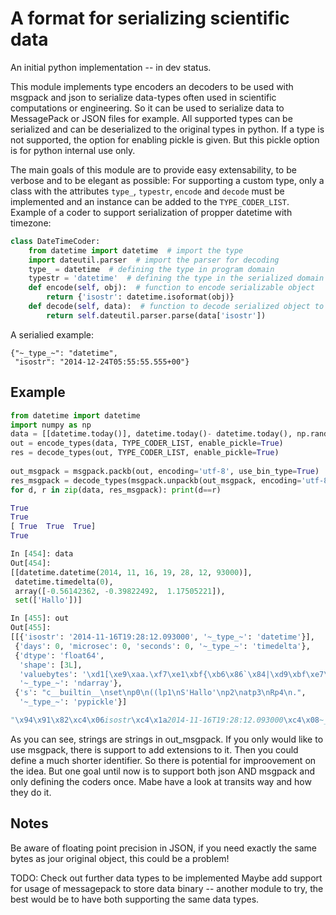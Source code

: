 A format for serializing scientific data
===========

An initial python implementation -- in dev status.

This module implements type encoders an decoders to be used with msgpack and json to serialize data-types often used in scientific computations or engineering.
So it can be used to serialize data to MessagePack or JSON files for example.
All supported types can be serialized and can be
deserialized to the original types in python. If a type is not supported, the option for enabling
pickle is given. But this pickle option is for python internal use only.

The main goals of this module are to provide easy extensability, to be verbose and to be elegant as possible:
For supporting a custom type, only a class with the attributes `type_`, `typestr`, `encode` and `decode` must be implemented and an instance can be added to the `TYPE_CODER_LIST`.
Example of a coder to support serialization of propper datetime with timezone:
```python
class DateTimeCoder:
    from datetime import datetime  # import the type
    import dateutil.parser  # import the parser for decoding
    type_ = datetime  # defining the type in program domain
    typestr = 'datetime'  # defining the type in the serialized domain
    def encode(self, obj):  # function to encode serializable object
        return {'isostr': datetime.isoformat(obj)}
    def decode(self, data):  # function to decode serialized object to origin types
        return self.dateutil.parser.parse(data['isostr'])
```

A serialied example:

```
{"~_type_~": "datetime",
 "isostr": "2014-12-24T05:55:55.555+00"}
```

Example
-----
```python
from datetime import datetime
import numpy as np
data = [[datetime.today()], datetime.today()- datetime.today(), np.random.randn(3), {'Hallo'}]
out = encode_types(data, TYPE_CODER_LIST, enable_pickle=True)
res = decode_types(out, TYPE_CODER_LIST, enable_pickle=True)
    
out_msgpack = msgpack.packb(out, encoding='utf-8', use_bin_type=True)
res_msgpack = decode_types(msgpack.unpackb(out_msgpack, encoding='utf-8'), enable_pickle=True)
for d, r in zip(data, res_msgpack): print(d==r)

True
True
[ True  True  True]
True

In [454]: data
Out[454]: 
[[datetime.datetime(2014, 11, 16, 19, 28, 12, 93000)],
 datetime.timedelta(0),
 array([-0.56142362, -0.39822492,  1.17505221]),
 set(['Hallo'])]

In [455]: out
Out[455]: 
[[{'isostr': '2014-11-16T19:28:12.093000', '~_type_~': 'datetime'}],
 {'days': 0, 'microsec': 0, 'seconds': 0, '~_type_~': 'timedelta'},
 {'dtype': 'float64',
  'shape': [3L],
  'valuebytes': '\xd1[\xe9\xaa.\xf7\xe1\xbf{\xb6\x86`\x84|\xd9\xbf\xe7\xbcM\x8c\x03\xcd\xf2?',
  '~_type_~': 'ndarray'},
 {'s': "c__builtin__\nset\np0\n((lp1\nS'Hallo'\np2\natp3\nRp4\n.",
  '~_type_~': 'pypickle'}]

"\x94\x91\x82\xc4\x06isostr\xc4\x1a2014-11-16T19:28:12.093000\xc4\x08~_type_~\xc4\x08datetime\x84\xc4\x07seconds\x00\xc4\x08microsec\x00\xc4\x04days\x00\xc4\x08~_type_~\xc4\ttimedelta\x84\xc4\x05dtype\xc4\x07float64\xc4\x05shape\x91\x03\xc4\nvaluebytes\xc4\x18\xd1[\xe9\xaa.\xf7\xe1\xbf{\xb6\x86`\x84|\xd9\xbf\xe7\xbcM\x8c\x03\xcd\xf2?\xc4\x08~_type_~\xc4\x07ndarray\x82\xc4\x01s\xc40c__builtin__\nset\np0\n((lp1\nS'Hallo'\np2\natp3\nRp4\n.\xc4\x08~_type_~\xc4\x08pypickle"

```

As you can see, strings are strings in  out_msgpack. If you only would like to use msgpack, there is support to add extensions to it. Then you could define a much shorter identifier. So there is potential for improovement on the idea. But one goal until now is to support both json AND msgpack and only defining the coders once. Mabe have a look at transits way and how they do it.

Notes
-----
Be aware of floating point precision in JSON, if you need exactly the same bytes
as jour original object, this could be a problem!

TODO:
Check out further data types to be implemented
Maybe add support for usage of messagepack to store data binary -- another module to try, the best would be to have both supporting the same data types.

